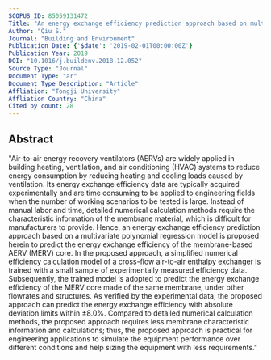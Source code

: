 ```yaml
---
SCOPUS_ID: 85059131472
Title: "An energy exchange efficiency prediction approach based on multivariate polynomial regression for membrane-based air-to-air energy recovery ventilator core"
Author: "Qiu S."
Journal: "Building and Environment"
Publication Date: {'$date': '2019-02-01T00:00:00Z'}
Publication Year: 2019
DOI: "10.1016/j.buildenv.2018.12.052"
Source Type: "Journal"
Document Type: "ar"
Document Type Description: "Article"
Affliation: "Tongji University"
Affliation Country: "China"
Cited by count: 28
---
```


## Abstract
"Air-to-air energy recovery ventilators (AERVs) are widely applied in building heating, ventilation, and air conditioning (HVAC) systems to reduce energy consumption by reducing heating and cooling loads caused by ventilation. Its energy exchange efficiency data are typically acquired experimentally and are time consuming to be applied to engineering fields when the number of working scenarios to be tested is large. Instead of manual labor and time, detailed numerical calculation methods require the characteristic information of the membrane material, which is difficult for manufacturers to provide. Hence, an energy exchange efficiency prediction approach based on a multivariate polynomial regression model is proposed herein to predict the energy exchange efficiency of the membrane-based AERV (MERV) core. In the proposed approach, a simplified numerical efficiency calculation model of a cross-flow air-to-air enthalpy exchanger is trained with a small sample of experimentally measured efficiency data. Subsequently, the trained model is adopted to predict the energy exchange efficiency of the MERV core made of the same membrane, under other flowrates and structures. As verified by the experimental data, the proposed approach can predict the energy exchange efficiency with absolute deviation limits within ±8.0%. Compared to detailed numerical calculation methods, the proposed approach requires less membrane characteristic information and calculations; thus, the proposed approach is practical for engineering applications to simulate the equipment performance over different conditions and help sizing the equipment with less requirements."

